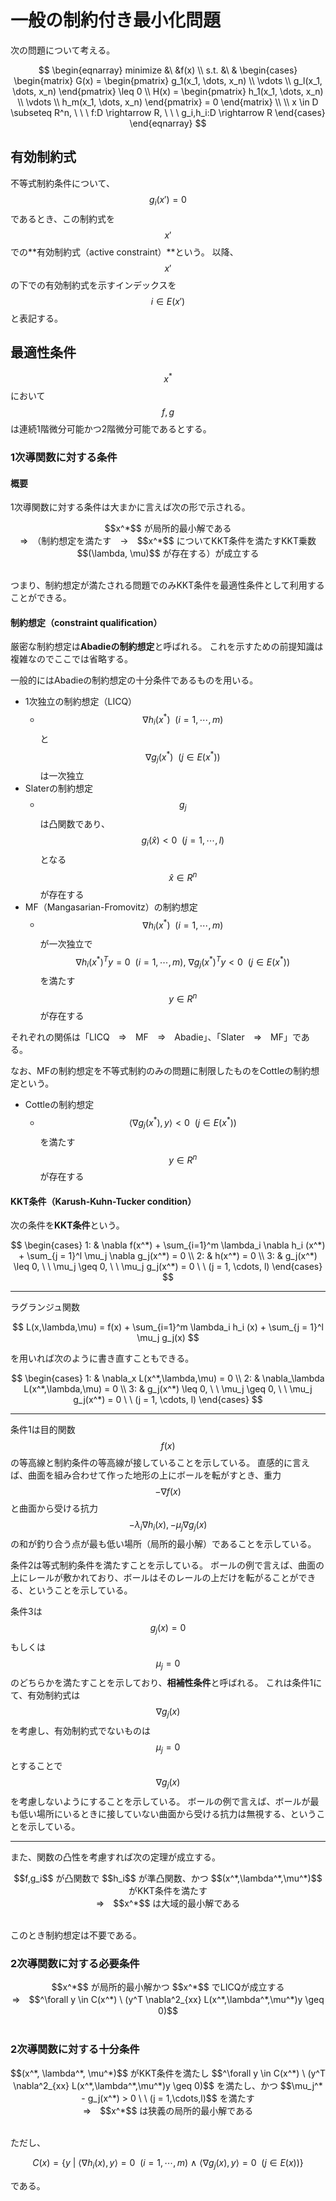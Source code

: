 # 一般の制約付き最小化問題

次の問題について考える。

$$
\begin{eqnarray}
minimize &\ &f(x) \\
s.t. &\ &
\begin{cases}
\begin{matrix}
G(x) =
\begin{pmatrix}
  g_1(x_1, \dots, x_n) \\
  \vdots \\
  g_l(x_1, \dots, x_n)
\end{pmatrix}
\leq 0 \\
H(x) =
\begin{pmatrix}
  h_1(x_1, \dots, x_n) \\
  \vdots \\
  h_m(x_1, \dots, x_n)
\end{pmatrix}
= 0
\end{matrix} \\ \\
x \in D \subseteq R^n, \ \ \ f:D \rightarrow R, \ \ \ g_i,h_i:D \rightarrow R
\end{cases}
\end{eqnarray}
$$

## 有効制約式

不等式制約条件について、$$g_i(x')=0$$ であるとき、この制約式を $$x'$$ での**有効制約式（active constraint）**という。
以降、$$x'$$ の下での有効制約式を示すインデックスを $$i \in E(x')$$ と表記する。

## 最適性条件

$$x^* $$ において $$f,g$$ は連続1階微分可能かつ2階微分可能であるとする。

### 1次導関数に対する条件

#### 概要

1次導関数に対する条件は大まかに言えば次の形で示される。

<center>
$$x^*$$ が局所的最小解である<br />⇒　（制約想定を満たす　→　$$x^*$$ についてKKT条件を満たすKKT乗数 $$(\lambda, \mu)$$ が存在する）が成立する
</center><br />

つまり、制約想定が満たされる問題でのみKKT条件を最適性条件として利用することができる。

#### 制約想定（constraint qualification）

厳密な制約想定は**Abadieの制約想定**と呼ばれる。
これを示すための前提知識は複雑なのでここでは省略する。

一般的にはAbadieの制約想定の十分条件であるものを用いる。

* 1次独立の制約想定（LICQ）
  * $$\nabla h_i(x^*)\ \ (i = 1, \cdots, m)$$ と $$\nabla g_j(x^*)\ \ ( j\in E(x^*))$$ は一次独立
* Slaterの制約想定
  * $$g_j$$ は凸関数であり、$$g_i(\hat{x}) < 0\ \ (j = 1, \cdots, l)$$ となる $$\hat{x} \in R^n$$ が存在する
* MF（Mangasarian-Fromovitz）の制約想定
  * $$\nabla h_i(x^*) \ \ (i = 1, \cdots, m)$$ が一次独立で $$\nabla h_i(x^*)^T y = 0 \ \ (i=1,\cdots,m), \ \nabla g_j(x^*)^T y < 0 \ \ (j\in E(x^*))$$ を満たす $$y\in R^n$$ が存在する

それぞれの関係は「LICQ　⇒　MF　⇒　Abadie」、「Slater　⇒　MF」である。

なお、MFの制約想定を不等式制約のみの問題に制限したものをCottleの制約想定という。

* Cottleの制約想定
  * $$\langle \nabla g_j(x^*), y\rangle < 0 \ \ (j \in E(x^*))$$ を満たす $$y \in R^n$$ が存在する


#### KKT条件（Karush-Kuhn-Tucker condition）

次の条件を**KKT条件**という。

$$
\begin{cases}
1: & \nabla f(x^*) + \sum_{i=1}^m \lambda_i \nabla h_i (x^*) + \sum_{j = 1}^l \mu_j \nabla g_j(x^*) = 0 \\
2: & h(x^*) = 0 \\
3: & g_j(x^*) \leq 0, \ \ \mu_j \geq 0, \ \ \mu_j g_j(x^*) = 0 \ \ (j = 1, \cdots, l)
\end{cases}
$$

----

ラグランジュ関数

$$
L(x,\lambda,\mu) = f(x) + \sum_{i=1}^m \lambda_i h_i (x) + \sum_{j = 1}^l \mu_j  g_j(x)
$$

を用いれば次のように書き直すこともできる。

$$
\begin{cases}
1: & \nabla_x L(x^*,\lambda,\mu) = 0 \\
2: & \nabla_\lambda L(x^*,\lambda,\mu) = 0 \\
3: & g_j(x^*) \leq 0, \ \ \mu_j \geq 0, \ \ \mu_j g_j(x^*) = 0 \ \ (j = 1, \cdots, l)
\end{cases}
$$

----

条件1は目的関数 $$f(x)$$ の等高線と制約条件の等高線が接していることを示している。
直感的に言えば、曲面を組み合わせて作った地形の上にボールを転がすとき、重力 $$-\nabla f(x)$$ と曲面から受ける抗力 $$-\lambda_i \nabla h_i(x), -\mu_j \nabla g_j(x)$$ の和が釣り合う点が最も低い場所（局所的最小解）であることを示している。

条件2は等式制約条件を満たすことを示している。
ボールの例で言えば、曲面の上にレールが敷かれており、ボールはそのレールの上だけを転がることができる、ということを示している。

条件3は $$g_j(x)=0$$ もしくは $$\mu_j = 0$$ のどちらかを満たすことを示しており、**相補性条件**と呼ばれる。
これは条件1にて、有効制約式は $$\nabla g_j(x)$$ を考慮し、有効制約式でないものは $$\mu_j = 0$$ とすることで $$\nabla g_j(x)$$ を考慮しないようにすることを示している。
ボールの例で言えば、ボールが最も低い場所にいるときに接していない曲面から受ける抗力は無視する、ということを示している。

----

また、関数の凸性を考慮すれば次の定理が成立する。

<center>
$$f,g_i$$ が凸関数で $$h_i$$ が準凸関数、かつ $$(x^*,\lambda^*,\mu^*)$$ がKKT条件を満たす<br />⇒　$$x^*$$ は大域的最小解である
</center><br />

このとき制約想定は不要である。

### 2次導関数に対する必要条件

<center>
$$x^*$$ が局所的最小解かつ $$x^*$$ でLICQが成立する<br />⇒　$$^\forall y \in C(x^*) \ (y^T \nabla^2_{xx} L(x^*,\lambda^*,\mu^*)y \geq 0)$$
</center><br />

### 2次導関数に対する十分条件

<center>
$$(x^*, \lambda^*, \mu^*)$$ がKKT条件を満たし $$^\forall y \in C(x^*) \ (y^T \nabla^2_{xx} L(x^*,\lambda^*,\mu^*)y \geq 0)$$ を満たし、かつ $$\mu_j^* - g_j(x^*) > 0 \ \ (j = 1,\cdots,l)$$ を満たす<br />⇒　$$x^*$$ は狭義の局所的最小解である
</center><br />

ただし、

$$
C(x) = \{ y \ | \ \langle \nabla h_i(x), y \rangle = 0 \ \ (i=1,\cdots,m) \ \wedge \ \langle \nabla g_j(x),y \rangle = 0 \ \ (j \in E(x)) \}
$$

である。
